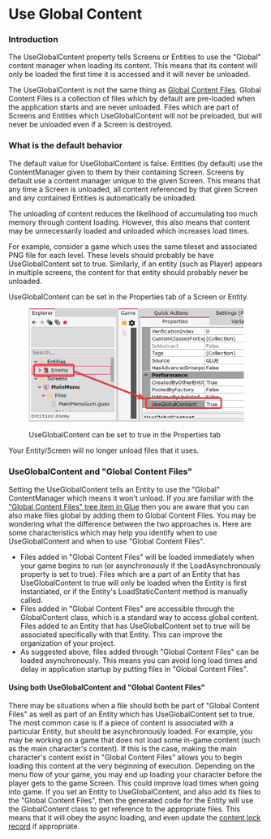# Use Global Content

### Introduction

The UseGlobalContent property tells Screens or Entities to use the "Global" content manager when loading its content. This means that its content will only be loaded the first time it is accessed and it will never be unloaded.

The UseGlobalContent is not the same thing as [Global Content Files](../global-content/). Global Content Files is a collection of files which by default are pre-loaded when the application starts and are never unloaded. Files which are part of Screens and Entities which UseGlobalContent will not be preloaded, but will never be unloaded even if a Screen is destroyed.

### What is the default behavior

The default value for UseGlobalContent is false. Entities (by default) use the ContentManager given to them by their containing Screen. Screens by default use a content manager unique to the given Screen. This means that any time a Screen is unloaded, all content referenced by that given Screen and any contained Entities is automatically be unloaded.

The unloading of content reduces the likelihood of accumulating too much memory through content loading. However, this also means that content may be unnecessarily loaded and unloaded which increases load times.

For example, consider a game which uses the same tileset and associated PNG file for each level. These levels should probably be have UseGlobalContent set to true. Similarly, if an entity (such as Player) appears in multiple screens, the content for that entity should probably never be unloaded.

UseGlobalContent can be set in the Properties tab of a Screen or Entity.

<figure><img src="../../.gitbook/assets/12_10 39 29.png" alt=""><figcaption><p>UseGlobalContent can be set to true in the Properties tab</p></figcaption></figure>

Your Entity/Screen will no longer unload files that it uses.

### UseGlobalContent and "Global Content Files"

Setting the UseGlobalContent tells an Entity to use the "Global" ContentManager which means it won't unload. If you are familiar with the ["Global Content Files" tree item in Glue](../../frb/docs/index.php) then you are aware that you can also make files global by adding them to Global Content Files. You may be wondering what the difference between the two approaches is. Here are some characteristics which may help you identify when to use UseGlobalContent and when to use "Global Content Files".

* Files added in "Global Content Files" will be loaded immediately when your game begins to run (or asynchronously if the LoadAsynchronously property is set to true). Files which are a part of an Entity that has UseGlobalContent to true will only be loaded when the Entity is first instantiated, or if the Entity's LoadStaticContent method is manually called.
* Files added in "Global Content Files" are accessible through the GlobalContent class, which is a standard way to access global content. Files added to an Entity that has UseGlobalContent set to true will be associated specifically with that Entity. This can improve the organization of your project.
* As suggested above, files added through "Global Content Files" can be loaded asynchronously. This means you can avoid long load times and delay in application startup by putting files in "Global Content Files".

#### Using both UseGlobalContent and "Global Content Files"

There may be situations when a file should both be part of "Global Content Files" as well as part of an Entity which has UseGlobalContent set to true. The most common case is if a piece of content is associated with a particular Entity, but should be asynchronously loaded. For example, you may be working on a game that does not load some in-game content (such as the main character's content). If this is the case, making the main character's content exist in "Global Content Files" allows you to begin loading this content at the very beginning of execution. Depending on the menu flow of your game, you may end up loading your character before the player gets to the game Screen. This could improve load times when going into game. If you set an Entity to UseGlobalContent, and also add its files to the "Global Content Files", then the generated code for the Entity will use the GlobalContent class to get reference to the appropriate files. This means that it will obey the async loading, and even update the [content lock record](../../frb/docs/index.php#RecordLockContention) if appropriate.
